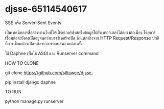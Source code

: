 # djsse-65114540617
SSE หรือ Server-Sent Events


เป็นเทคนิคการสื่อสารทางเว็บที่ให้เซิร์ฟเวอร์ส่งสตรีมข้อมูลไปยังเบราว์เซอร์ได้อย่างต่อเนื่อง โดยการเชื่อมต่อจะยังคงเปิดอยู่จนกว่าเบราว์เซอร์จะปิด ซึ่งแตกต่างจาก HTTP Request/Response ปกติที่การเชื่อมต่อจะปิดหลังจากการตอบสนองแต่ละครั้ง

ใช้ Daphne เพื่อใช้ ASGI และ Runserver command


HOW TO CLONE 


git clone https://github.com/siltawee/djsse-


pip install django daphne


TO RUN


python manage.py runserver
